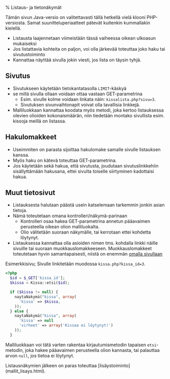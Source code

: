 % Listaus- ja tietonäkymät
<!-- order: 6 -->

<wip />

Tämän sivun Java-versio on valitettavasti tällä hetkellä vielä klooni PHP-versiosta. Samat suunitteluperiaatteet pätevät kuitenkin kummallakin kielellä.

* Listausta laajennetaan viimeistään tässä vaiheessa oikean ulkoasun mukaiseksi
* Jos listattavia kohteita on paljon, voi olla järkevää toteuttaa joko haku tai sivutustoiminto
* Kannattaa näyttää sivulla jokin viesti, jos lista on täysin tyhjä.

## Sivutus

* Sivutukseen käytetään tietokantatasolla `LIMIT`-käskyä
* se millä sivulla ollaan voidaan ottaa vastaan GET-parametrina
    * Esim. sivulle kolme voidaan linkata näin: `kissalista.php?sivu=3`.
    * Sivutuksen sivunvaihtonapit voivat olla tavallisia linkkejä.
* Malliluokkaan kannattaa koodata myös metodi, joka kertoo listauksessa olevien olioiden kokonaismäärän, niin tiedetään montako sivullista esim. kissoja meillä on listassa.

## Hakulomakkeet

* Useimmiten on parasta sijoittaa hakulomake samalle sivulle listauksen kanssa.
* Myös haku on kätevä toteuttaa GET-parametrina. 
* Jos käytetään sekä hakua, että sivutusta, joudutaan sivutuslinkkehiin sisällyttämään hakusana, ettei sivulta toiselle siirtyminen kadottaisi hakua.

## Muut tietosivut

* Listauksesta halutaan päästä usein katselemaan tarkemmin jonkin asian tietoja.
* Nämä toteutetaan omana kontrolleri/näkymä-parinaan
    * Kontrolleri osaa hakea GET-parametrina annetun pääavaimen perusteella oikean olion malliluokalta.
    * Olio välitetään suoraan näkymälle, tai kerrotaan ettei kohdetta löytynyt.
* Listauksessa kannattaa olla asioiden nimen tms. kohdalla linkki näille sivuille tai suoraan muokkauslomakkeeseen. Muokkauslomakkeet toteutetaan hyvin samantapaisesti, niistä on enemmän [omalla sivullaan](muokkausnakymat.html)

Esimerkkisivu; 
Sivulle linkitetään muodossa `kissa.php?kissa_id=3`.

~~~php
<?php
  $id = $_GET['kissa_id'];
  $kissa = Kissa::etsi($id);

  if ($kissa != null) {
    naytaNakymä("kissa", array(
      'kissa' => $kissa,
    ));
  } else {
    naytaNakymä("kissa", array(
      'kissa' => null
      'virheet' => array('Kissaa ei löytynyt!')
    ));
  }
~~~

Malliluokkaan voi tätä varten rakentaa kirjautumismetodin tapaisen `etsi`-metodin, joka hakee pääavaimen perusteella olion kannasta,
tai palauttaa arvon `null`, jos tietoa ei löytynyt.

<next>
Listausnäkymien jälkeen on paras toteuttaa 
[lisäystoiminto](mallit_lisays.html).
</next>

